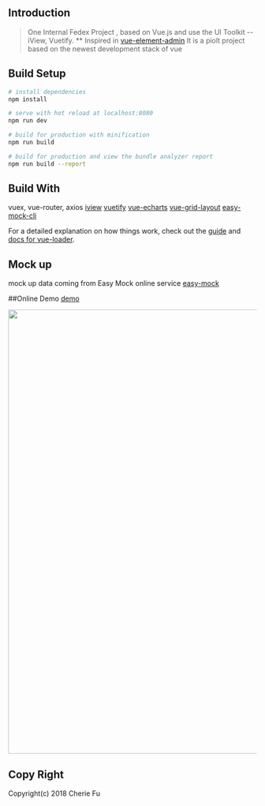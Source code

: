 ## Introduction

> One Internal Fedex Project , based on Vue.js and use the UI Toolkit -- iView, Vuetify.   ** Inspired in [vue-element-admin](https://github.com/PanJiaChen/vue-element-admin)
It is a piolt project based on the newest development stack of vue
## Build Setup

``` bash
# install dependencies
npm install

# serve with hot reload at localhost:8080
npm run dev

# build for production with minification
npm run build

# build for production and view the bundle analyzer report
npm run build --report
```
## Build With
vuex, vue-router, axios
[iview](https://github.com/iview/iview)
[vuetify](https://github.com/vuetifyjs/vuetify)
[vue-echarts](https://github.com/ecomfe/vue-echarts)
[vue-grid-layout](https://github.com/jbaysolutions/vue-grid-layout)
[easy-mock-cli](https://github.com/easy-mock/easy-mock-cli)

For a detailed explanation on how things work, check out the [guide](http://vuejs-templates.github.io/webpack/) and [docs for vue-loader](http://vuejs.github.io/vue-loader).

## Mock up
mock up data coming from Easy Mock online service
[easy-mock](https:easy-mock.com)

##Online Demo
[demo](https://cherie-xf.github.io/vue-ui-demo)

<p align="center">
<img width="900" src="https://cherie-xf.github.io/vue-ui-demo/static/images/demo.jpg">
</p>

## Copy Right
Copyright(c) 2018 Cherie Fu